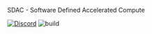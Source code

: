 SDAC - Software Defined Accelerated Compute

[![Discord](https://img.shields.io/discord/1018236355177881630?logo=Join%20Our%20Discord%21&logoColor=7289da&style=for-the-badge)](https://discord.gg/9HS8WCPQ27)
![build](https://img.shields.io/github/actions/workflow/status/xertai/sdac/build.yml?branch=main?label=build?logo=github?style=for-the-badge)
